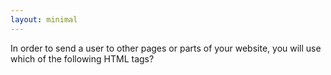 ```yaml
---
layout: minimal 
---
```


In order to send a user to other pages or parts of your website, you will use which of the following HTML tags?
